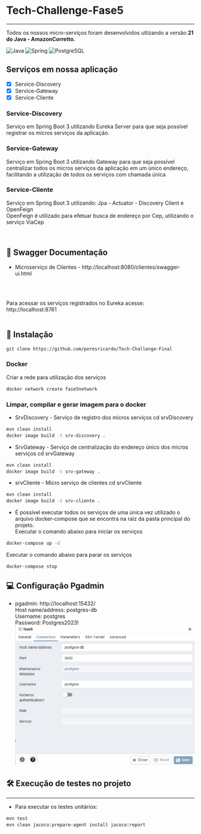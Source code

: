 # Tech-Challenge-Fase5
<hr>
Todos os nossos micro-serviços foram desenvolvidos utlizando a versão <b>21 do Java - AmazonCorretto.</b>

![Java](https://img.shields.io/badge/java-%23ED8B00.svg?style=for-the-badge&logo=openjdk&logoColor=white)
![Spring](https://img.shields.io/badge/spring-%236DB33F.svg?style=for-the-badge&logo=spring&logoColor=white)
![PostgreSQL](https://img.shields.io/badge/PostgreSQL-blue?style=for-the-badge&logo=postgresql&logoColor=white)

## Serviços em nossa aplicação
- [x] Service-Discovery
- [x] Service-Gateway
- [x] Service-Cliente

### Service-Discovery
Serviço em Spring Boot 3 utilizando Eureka Server para que seja possível registrar os micros serviços da aplicação.


### Service-Gateway
Serviço em Spring Boot 3 utilizando Gateway para que seja possível centralizar todos os micros serviços da aplicação
em um único endereço, facilitando a utilização de todos os serviços com chamada única


### Service-Cliente
Serviço em Spring Boot 3 utilizando:
Jpa - Actuator - Discovery Client e OpenFeign<br>
OpenFeign é utilizado para efetuar busca de endereço por Cep, utilizando o serviço ViaCep

<br>

## 📑 Swagger Documentação
- Microserviço de Clientes - http://localhost:8080/clientes/swagger-ui.html
<br>
<br>

Para acessar os serviços registrados no Eureka acesse:
http://localhost:8761
<br>
<br>

## 🔧 Instalação

```shell
git clone https://github.com/peresricardo/Tech-Challenge-Final
```
### Docker
Criar a rede para utilização dos serviços
```sh
docker network create fase5network
```

### Limpar, compilar e gerar imagem para o docker

- SrvDiscovery - Serviço de registro dos micros serviços
  cd srvDiscovery
```sh
mvn clean install
docker image build -t srv-discovery .
```

- SrvGateway - Serviço de centralização do endereço único dos micros serviços
  cd srvGateway
```sh
mvn clean install
docker image build -t srv-gateway .
```

- srvCliente - Micro serviço de clientes
  cd srvCliente
```sh
mvn clean install
docker image build -t srv-cliente .
```

- É possível executar todos os serviços de uma única vez utilizado o arquivo docker-compose que se encontra na raiz da pasta principal do projeto.
<br>Executar o comando abaixo para iniciar os serviços
```sh
docker-compose up -d
```
Executar o comando abaixo para parar os serviços
```sh
docker-compose stop
```
## 💻 Configuração Pgadmin
- pgadmin: http://localhost:15432/
<br>Host name/address: postgres-db
<br>Username: postgres
<br>Password: Postgres2023!
![img.png](img.png)



## 🛠️ Execução de testes no projeto
<hr>

- Para executar os testes unitários:

```sh
mvn test
mvn clean jacoco:prepare-agent install jacoco:report
```

